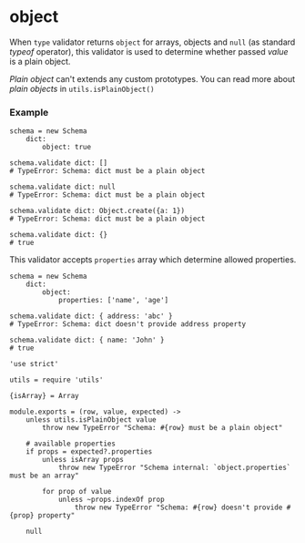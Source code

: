 object
======

When `type` validator returns `object` for arrays, objects and
`null` (as standard *typeof* operator),
this validator is used to determine whether passed *value* is a plain object.

*Plain object* can't extends any custom prototypes.
You can read more about *plain objects* in `utils.isPlainObject()`

### Example
```
schema = new Schema
	dict:
		object: true

schema.validate dict: []
# TypeError: Schema: dict must be a plain object

schema.validate dict: null
# TypeError: Schema: dict must be a plain object

schema.validate dict: Object.create({a: 1})
# TypeError: Schema: dict must be a plain object

schema.validate dict: {}
# true
```

This validator accepts `properties` array which determine allowed properties.

```
schema = new Schema
	dict:
		object:
			properties: ['name', 'age']

schema.validate dict: { address: 'abc' }
# TypeError: Schema: dict doesn't provide address property

schema.validate dict: { name: 'John' }
# true
```

	'use strict'

	utils = require 'utils'

	{isArray} = Array

	module.exports = (row, value, expected) ->
		unless utils.isPlainObject value
			throw new TypeError "Schema: #{row} must be a plain object"

		# available properties
		if props = expected?.properties
			unless isArray props
				throw new TypeError "Schema internal: `object.properties` must be an array"

			for prop of value
				unless ~props.indexOf prop
					throw new TypeError "Schema: #{row} doesn't provide #{prop} property"

		null